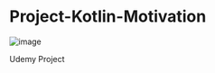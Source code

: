 # Project-Kotlin-Motivation

![image](https://user-images.githubusercontent.com/58711535/172068298-b516c7be-ea9e-4e05-871c-96c72a395cbd.png)

Udemy Project
